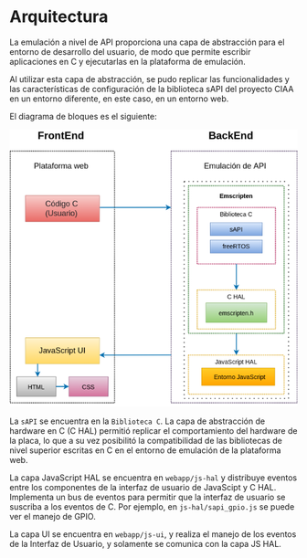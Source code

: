 # Arquitectura

La emulación a nivel de API proporciona una capa de abstracción para el entorno de desarrollo del usuario, de modo que permite escribir aplicaciones en C y ejecutarlas en la plataforma de emulación. 

Al utilizar esta capa de abstracción, se pudo replicar las funcionalidades y las características de configuración de la biblioteca sAPI del proyecto CIAA en un entorno diferente, en este caso, en un entorno web.

El diagrama de bloques es el siguiente:

![Arquitectura](../img/Arquitectura.png)

La `sAPI` se encuentra en la `Biblioteca C`. La capa de abstracción de hardware en C (C HAL)  permitió replicar el comportamiento del hardware de la placa, lo que a su vez posibilitó la compatibilidad de las bibliotecas de nivel superior escritas en C en el entorno de emulación de la plataforma web.

La capa JavaScript HAL se encuentra en `webapp/js-hal` y distribuye eventos entre los componentes de la interfaz de usuario de JavaScipt y C HAL. Implementa un bus de eventos para permitir que la interfaz de usuario se suscriba a los eventos de C. Por ejemplo, en `js-hal/sapi_gpio.js` se puede ver el manejo de GPIO.

La capa UI se encuentra en `webapp/js-ui`, y realiza el manejo de los eventos de la Interfaz de Usuario, y solamente se comunica con la capa JS HAL.

